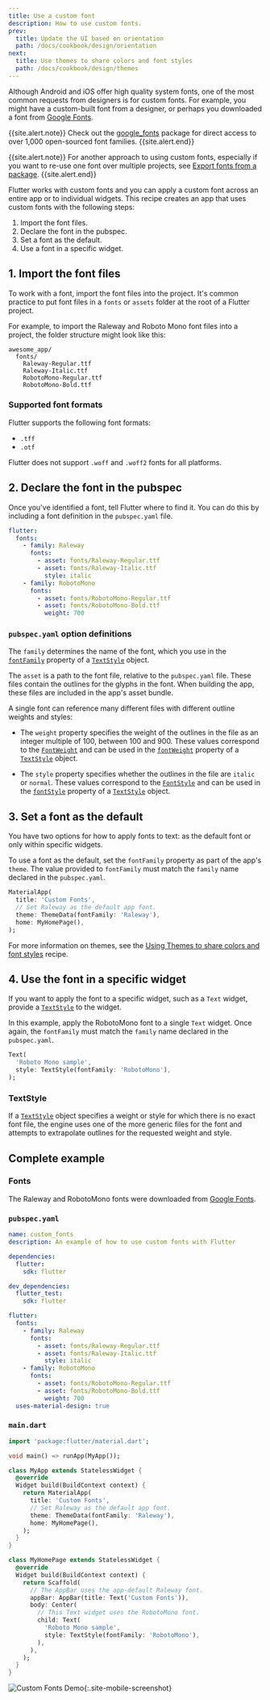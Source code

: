 ```yaml
---
title: Use a custom font
description: How to use custom fonts.
prev:
  title: Update the UI based on orientation
  path: /docs/cookbook/design/orientation
next:
  title: Use themes to share colors and font styles
  path: /docs/cookbook/design/themes
---
```


Although Android and iOS offer high quality system fonts,
one of the most common requests from designers is for custom fonts.
For example, you might have a custom-built font from a designer,
or perhaps you downloaded a font from [Google Fonts][].

{{site.alert.note}}
  Check out the [google_fonts][] package for direct access
  to over 1,000 open-sourced font families.
{{site.alert.end}}

{{site.alert.note}}
  For another approach to using custom fonts, 
  especially if you want to re-use one font over multiple projects, 
  see [Export fonts from a package][].
{{site.alert.end}}

Flutter works with custom fonts and you can apply a custom
font across an entire app or to individual widgets.
This recipe creates an app that uses custom fonts with
the following steps:

  1. Import the font files.
  2. Declare the font in the pubspec.
  3. Set a font as the default.
  4. Use a font in a specific widget.

## 1. Import the font files

To work with a font, import the font files into the project.
It's common practice to put font files in a `fonts` or `assets`
folder at the root of a Flutter project.

For example, to import the Raleway and Roboto Mono font
files into a project, the folder structure might look like this:

```
awesome_app/
  fonts/
    Raleway-Regular.ttf
    Raleway-Italic.ttf
    RobotoMono-Regular.ttf
    RobotoMono-Bold.ttf
```

### Supported font formats

Flutter supports the following font formats:

* `.tff`
* `.otf`

Flutter does not support `.woff` and `.woff2` fonts for all platforms.

## 2. Declare the font in the pubspec

Once you've identified a font, tell Flutter where to find it.
You can do this by including a font definition in the `pubspec.yaml` file.

```yaml
flutter:
  fonts:
    - family: Raleway
      fonts:
        - asset: fonts/Raleway-Regular.ttf
        - asset: fonts/Raleway-Italic.ttf
          style: italic
    - family: RobotoMono
      fonts:
        - asset: fonts/RobotoMono-Regular.ttf
        - asset: fonts/RobotoMono-Bold.ttf
          weight: 700
```

### `pubspec.yaml` option definitions

The `family` determines the name of the font, which you use in the
[`fontFamily`][] property of a [`TextStyle`][] object.

The `asset` is a path to the font file, relative to the `pubspec.yaml` file.
These files contain the outlines for the glyphs in the font.
When building the app, these files are included in the app's asset bundle.

A single font can reference many different files with different
outline weights and styles:

  * The `weight` property specifies the weight of the outlines in
    the file as an integer multiple of 100, between 100 and 900.
    These values correspond to the [`FontWeight`][]
    and can be used in the [`fontWeight`][] property of a
    [`TextStyle`][] object.

  * The `style` property specifies whether the outlines in the file are
    `italic` or `normal`. These values correspond to the
    [`FontStyle`][] and can be used in the [`fontStyle`][] property of a
    [`TextStyle`][] object.

## 3. Set a font as the default

You have two options for how to apply fonts to text: as the default font
or only within specific widgets.

To use a font as the default, set the `fontFamily` property as part of
the app's `theme`. The value provided to `fontFamily` must match the `family`
name declared in the `pubspec.yaml`.

<!-- skip -->
```dart
MaterialApp(
  title: 'Custom Fonts',
  // Set Raleway as the default app font.
  theme: ThemeData(fontFamily: 'Raleway'),
  home: MyHomePage(),
);
```

For more information on themes,
see the [Using Themes to share colors and font styles][] recipe.

## 4. Use the font in a specific widget

If you want to apply the font to a specific widget,
such as a `Text` widget,
provide a [`TextStyle`][] to the widget.

In this example, apply the RobotoMono font to a single `Text` widget.
Once again, the `fontFamily` must match the `family` name declared in the
`pubspec.yaml`.

<!-- skip -->
```dart
Text(
  'Roboto Mono sample',
  style: TextStyle(fontFamily: 'RobotoMono'),
);
```

### TextStyle

If a [`TextStyle`][] object specifies a weight
or style for which there is no exact font file,
the engine uses one of the more generic files for the font and attempts to
extrapolate outlines for the requested weight and style.

## Complete example

### Fonts

The Raleway and RobotoMono fonts were downloaded from
[Google Fonts][].

### `pubspec.yaml`

```yaml
name: custom_fonts
description: An example of how to use custom fonts with Flutter

dependencies:
  flutter:
    sdk: flutter

dev_dependencies:
  flutter_test:
    sdk: flutter

flutter:
  fonts:
    - family: Raleway
      fonts:
        - asset: fonts/Raleway-Regular.ttf
        - asset: fonts/Raleway-Italic.ttf
          style: italic
    - family: RobotoMono
      fonts:
        - asset: fonts/RobotoMono-Regular.ttf
        - asset: fonts/RobotoMono-Bold.ttf
          weight: 700
  uses-material-design: true
```

### `main.dart`

```dart
import 'package:flutter/material.dart';

void main() => runApp(MyApp());

class MyApp extends StatelessWidget {
  @override
  Widget build(BuildContext context) {
    return MaterialApp(
      title: 'Custom Fonts',
      // Set Raleway as the default app font.
      theme: ThemeData(fontFamily: 'Raleway'),
      home: MyHomePage(),
    );
  }
}

class MyHomePage extends StatelessWidget {
  @override
  Widget build(BuildContext context) {
    return Scaffold(
      // The AppBar uses the app-default Raleway font.
      appBar: AppBar(title: Text('Custom Fonts')),
      body: Center(
        // This Text widget uses the RobotoMono font.
        child: Text(
          'Roboto Mono sample',
          style: TextStyle(fontFamily: 'RobotoMono'),
        ),
      ),
    );
  }
}
```

![Custom Fonts Demo](/images/cookbook/fonts.png){:.site-mobile-screenshot}


[Export fonts from a package]:  /docs/cookbook/design/package-fonts
[`fontFamily`]: {{site.api}}/flutter/painting/TextStyle/fontFamily.html
[`fontStyle`]: {{site.api}}/flutter/painting/TextStyle/fontStyle.html
[`FontStyle`]: {{site.api}}/flutter/dart-ui/FontStyle-class.html
[`fontWeight`]: {{site.api}}/flutter/painting/TextStyle/fontWeight.html
[`FontWeight`]: {{site.api}}/flutter/dart-ui/FontWeight-class.html
[Google Fonts]: https://fonts.google.com
[google_fonts]: {{site.pub-pkg}}/google_fonts
[`TextStyle`]: {{site.api}}/flutter/painting/TextStyle-class.html
[Using Themes to share colors and font styles]: /docs/cookbook/design/themes
